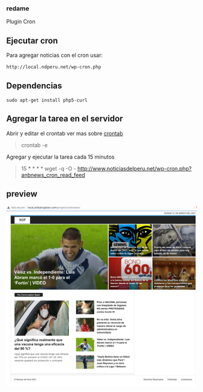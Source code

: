 ### redame
Plugin Cron


## Ejecutar cron

Para agregar noticias con el cron usar:

	http://local.ndperu.net/wp-cron.php

## Dependencias

	sudo apt-get install php5-curl

## Agregar la tarea en el servidor

Abrir y editar el crontab ver mas sobre [crontab](http://kvz.io/blog/2007/07/29/schedule-tasks-on-linux-using-crontab/)

>crontab -e


Agregar y ejecutar la tarea cada 15 minutos

>15 * * * * wget -q -O - http://www.noticiasdelperu.net/wp-cron.php?anbnews_cron_read_feed

## preview
![preview](README/screenshot.png)
